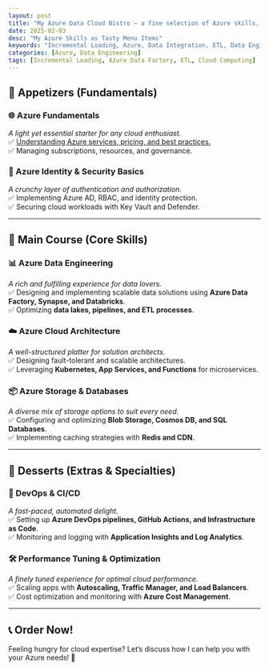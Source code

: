 ```yaml
---
layout: post
title: "My Azure Data Cloud Bistro – a fine selection of Azure skills, crafted to perfection! 🍽️"
date: 2025-02-03
desc: "My Azure Skills as Tasty Menu Items"
keywords: "Incremental Loading, Azure, Data Integration, ETL, Data Engineering"
categories: [Azure, Data Engineering]
tags: [Incremental Loading, Azure Data Factory, ETL, Cloud Computing]
---
```

## **🥗 Appetizers (Fundamentals)**

### 🌐 Azure Fundamentals
*A light yet essential starter for any cloud enthusiast.*  
✅ [Understanding Azure services, pricing, and best practices.]()  
✅ Managing subscriptions, resources, and governance.




### 🔐 Azure Identity & Security Basics
*A crunchy layer of authentication and authorization.*  
✅ Implementing Azure AD, RBAC, and identity protection.  
✅ Securing cloud workloads with Key Vault and Defender.

---
## **🍛 Main Course (Core Skills)**

### 📊 Azure Data Engineering
*A rich and fulfilling experience for data lovers.*  
✅ Designing and implementing scalable data solutions using **Azure Data Factory, Synapse, and Databricks**.  
✅ Optimizing **data lakes, pipelines, and ETL processes**.

### ☁️ Azure Cloud Architecture
*A well-structured platter for solution architects.*  
✅ Designing fault-tolerant and scalable architectures.  
✅ Leveraging **Kubernetes, App Services, and Functions** for microservices.

### 📦 Azure Storage & Databases
*A diverse mix of storage options to suit every need.*  
✅ Configuring and optimizing **Blob Storage, Cosmos DB, and SQL Databases**.  
✅ Implementing caching strategies with **Redis and CDN**.

---
## **🍰 Desserts (Extras & Specialties)**

### 🚀 DevOps & CI/CD
*A fast-paced, automated delight.*  
✅ Setting up **Azure DevOps pipelines, GitHub Actions, and Infrastructure as Code**.  
✅ Monitoring and logging with **Application Insights and Log Analytics**.

### 🛠️ Performance Tuning & Optimization
*A finely tuned experience for optimal cloud performance.*  
✅ Scaling apps with **Autoscaling, Traffic Manager, and Load Balancers**.  
✅ Cost optimization and monitoring with **Azure Cost Management**.

---
## **📞 Order Now!**

Feeling hungry for cloud expertise? Let’s discuss how I can help you with your Azure needs! 🚀
